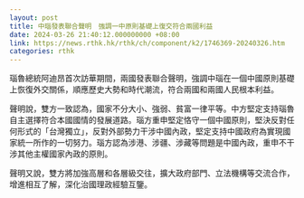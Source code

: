 ```yaml
---
layout: post
title: 中瑙發表聯合聲明　強調一中原則基礎上復交符合兩國利益
date: 2024-03-26 21:40:12.000000000 +08:00
link: https://news.rthk.hk/rthk/ch/component/k2/1746369-20240326.htm
categories: rthk
---
```


瑙魯總統阿迪昂首次訪華期間，兩國發表聯合聲明，強調中瑙在一個中國原則基礎上恢復外交關係，順應歷史大勢和時代潮流，符合兩國和兩國人民根本利益。

聲明說，雙方一致認為，國家不分大小、強弱、貧富一律平等。中方堅定支持瑙魯自主選擇符合本國國情的發展道路。瑙方重申堅定恪守一個中國原則，堅決反對任何形式的「台灣獨立」，反對外部勢力干涉中國內政，堅定支持中國政府為實現國家統一所作的一切努力。瑙方認為涉港、涉疆、涉藏等問題是中國內政，重申不干涉其他主權國家內政的原則。

聲明又說，雙方將加強高層和各層級交往，擴大政府部門、立法機構等交流合作，增進相互了解，深化治國理政經驗互鑒。
